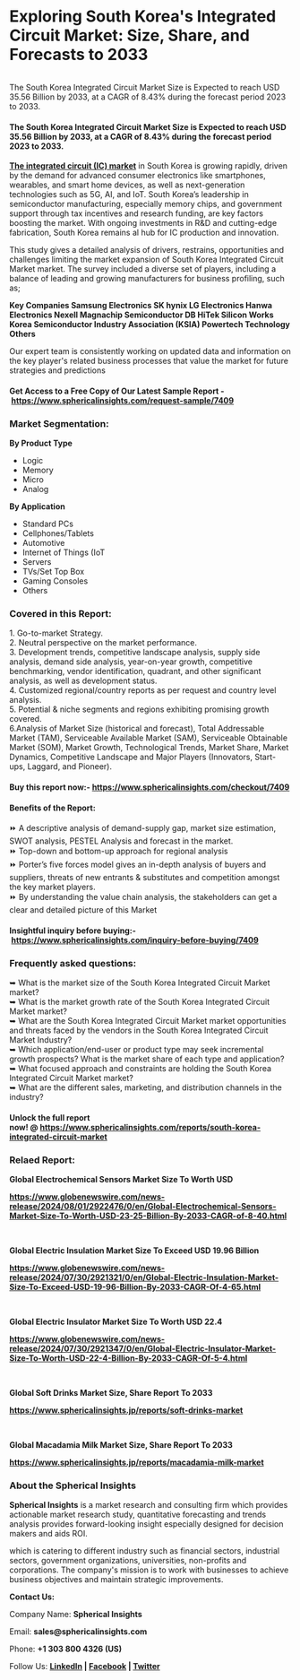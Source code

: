 <div class="wow_read_blog_hdr_img">
<div class="wow_read_blog_hdr_img_innr">
<h1>Exploring South Korea's Integrated Circuit Market: Size, Share, and Forecasts to 2033</h1>
</div>
<div class="wow_main_float_head_img"><img src="https://www.vevioz.com/upload/photos/2024/12/y4G2mwlSGesRziBfrls4_19_806076caf9b7f89ba20116d3b481ad08_image.jpg" alt="" /></div>
</div>
<div class="read-blog-container">
<div class="read-blog-desc">
<p class="mb-0">The South Korea Integrated Circuit Market Size is Expected to reach USD 35.56 Billion by 2033, at a CAGR of 8.43% during the forecast period 2023 to 2033.</p>
</div>
<div class="read-content">
<h4><strong>The South Korea Integrated Circuit Market Size is Expected to reach USD 35.56 Billion by 2033, at a CAGR of 8.43% during the forecast period 2023 to 2033.</strong></h4>
<p><a href="https://www.sphericalinsights.com/reports/south-korea-integrated-circuit-market" target="_blank" rel="noopener"><strong>The integrated circuit (IC) market</strong></a>&nbsp;in South Korea is growing rapidly, driven by the demand for advanced consumer electronics like smartphones, wearables, and smart home devices, as well as next-generation technologies such as 5G, AI, and IoT. South Korea&rsquo;s leadership in semiconductor manufacturing, especially memory chips, and government support through tax incentives and research funding, are key factors boosting the market. With ongoing investments in R&amp;D and cutting-edge fabrication, South Korea remains al hub for IC production and innovation.</p>
<p>This study gives a detailed analysis of drivers, restrains, opportunities and challenges limiting the market expansion of South Korea Integrated Circuit Market market. The survey included a diverse set of players, including a balance of leading and growing manufacturers for business profiling, such as;</p>
<p><strong>Key Companies Samsung Electronics SK hynix LG Electronics Hanwa Electronics Nexell Magnachip Semiconductor DB HiTek Silicon Works Korea Semiconductor Industry Association (KSIA) Powertech Technology Others</strong></p>
<p>Our expert team is consistently working on updated data and information on the key player's related business processes that value the market for future strategies and predictions</p>
<h4><strong>Get Access to a Free Copy of Our Latest Sample Report -&nbsp;<a href="https://www.sphericalinsights.com/request-sample/7409" rel="nofollow">https://www.sphericalinsights.com/request-sample/7409</a></strong></h4>
<h3><strong>Market Segmentation:</strong></h3>
<p><strong>By&nbsp;</strong><strong>Product Type</strong></p>
<ul>
<li>Logic</li>
<li>Memory</li>
<li>Micro</li>
<li>Analog</li>
</ul>
<p><strong>By&nbsp;</strong><strong>Application</strong></p>
<ul>
<li>Standard PCs</li>
<li>Cellphones/Tablets</li>
<li>Automotive</li>
<li>Internet of Things (IoT</li>
<li>Servers</li>
<li>TVs/Set Top Box</li>
<li>Gaming Consoles</li>
<li>Others</li>
</ul>
<h3>Covered in this Report:</h3>
<p>1. Go-to-market Strategy.<br />2. Neutral perspective on the market performance.<br />3. Development trends, competitive landscape analysis, supply side analysis, demand side analysis, year-on-year growth, competitive benchmarking, vendor identification, quadrant, and other significant analysis, as well as development status.<br />4. Customized regional/country reports as per request and country level analysis.<br />5. Potential &amp; niche segments and regions exhibiting promising growth covered.<br />6.Analysis of Market Size (historical and forecast), Total Addressable Market (TAM), Serviceable Available Market (SAM), Serviceable Obtainable Market (SOM), Market Growth, Technological Trends, Market Share, Market Dynamics, Competitive Landscape and Major Players (Innovators, Start-ups, Laggard, and Pioneer).</p>
<h4>Buy this report now:-&nbsp;<a href="https://www.sphericalinsights.com/checkout/7409" rel="nofollow">https://www.sphericalinsights.com/checkout/7409</a></h4>
<h4>Benefits of the Report:</h4>
<p>⏩ A descriptive analysis of demand-supply gap, market size estimation, SWOT analysis, PESTEL Analysis and forecast in the market.<br />⏩ Top-down and bottom-up approach for regional analysis<br />⏩ Porter&rsquo;s five forces model gives an in-depth analysis of buyers and suppliers, threats of new entrants &amp; substitutes and competition amongst the key market players.<br />⏩ By understanding the value chain analysis, the stakeholders can get a clear and detailed picture of this Market</p>
<h4>Insightful inquiry before buying:-&nbsp;<a href="https://www.sphericalinsights.com/inquiry-before-buying/7409" rel="nofollow">https://www.sphericalinsights.com/inquiry-before-buying/7409</a></h4>
<h3>Frequently asked questions:</h3>
<p>➥ What is the market size of the South Korea Integrated Circuit Market market?<br />➥ What is the market growth rate of the South Korea Integrated Circuit Market market?<br />➥ What are the South Korea Integrated Circuit Market market opportunities and threats faced by the vendors in the South Korea Integrated Circuit Market Industry?<br />➥ Which application/end-user or product type may seek incremental growth prospects? What is the market share of each type and application?<br />➥ What focused approach and constraints are holding the South Korea Integrated Circuit Market market?<br />➥ What are the different sales, marketing, and distribution channels in the industry?</p>
<h4>Unlock the full report now!&nbsp;@&nbsp;<a href="https://www.sphericalinsights.com/reports/south-korea-integrated-circuit-market" rel="nofollow">https://www.sphericalinsights.com/reports/south-korea-integrated-circuit-market</a></h4>
<h3><strong>Relaed Report:</strong></h3>
<p><strong>Global Electrochemical Sensors Market Size To Worth USD</strong></p>
<p><strong><a href="https://www.globenewswire.com/news-release/2024/08/01/2922476/0/en/Global-Electrochemical-Sensors-Market-Size-To-Worth-USD-23-25-Billion-By-2033-CAGR-of-8-40.html" rel="nofollow">https://www.globenewswire.com/news-release/2024/08/01/2922476/0/en/Global-Electrochemical-Sensors-Market-Size-To-Worth-USD-23-25-Billion-By-2033-CAGR-of-8-40.html</a></strong></p>
<p><strong>&nbsp;</strong></p>
<p><strong>Global Electric Insulation Market Size To Exceed USD 19.96 Billion</strong></p>
<p><strong><a href="https://www.globenewswire.com/news-release/2024/07/30/2921321/0/en/Global-Electric-Insulation-Market-Size-To-Exceed-USD-19-96-Billion-By-2033-CAGR-Of-4-65.html" rel="nofollow">https://www.globenewswire.com/news-release/2024/07/30/2921321/0/en/Global-Electric-Insulation-Market-Size-To-Exceed-USD-19-96-Billion-By-2033-CAGR-Of-4-65.html</a></strong></p>
<p><strong>&nbsp;</strong></p>
<p><strong>Global Electric Insulator Market Size To Worth USD 22.4</strong></p>
<p><strong><a href="https://www.globenewswire.com/news-release/2024/07/30/2921347/0/en/Global-Electric-Insulator-Market-Size-To-Worth-USD-22-4-Billion-By-2033-CAGR-Of-5-4.html" rel="nofollow">https://www.globenewswire.com/news-release/2024/07/30/2921347/0/en/Global-Electric-Insulator-Market-Size-To-Worth-USD-22-4-Billion-By-2033-CAGR-Of-5-4.html</a></strong></p>
<p><strong>&nbsp;</strong></p>
<p><strong>Global Soft Drinks Market Size, Share Report To 2033</strong></p>
<p><strong><a href="https://www.sphericalinsights.jp/reports/soft-drinks-market" rel="nofollow">https://www.sphericalinsights.jp/reports/soft-drinks-market</a></strong></p>
<p><strong>&nbsp;</strong></p>
<p><strong>Global Macadamia Milk Market Size, Share Report To 2033</strong></p>
<p><strong><a href="https://www.sphericalinsights.jp/reports/macadamia-milk-market" rel="nofollow">https://www.sphericalinsights.jp/reports/macadamia-milk-market</a></strong></p>
<h3><strong>About the Spherical Insights</strong></h3>
<p><strong>Spherical Insights</strong>&nbsp;is a market research and consulting firm which provides actionable market research study, quantitative forecasting and trends analysis provides forward-looking insight especially designed for decision makers and aids ROI.</p>
<p>which is catering to different industry such as financial sectors, industrial sectors, government organizations, universities, non-profits and corporations. The company's mission is to work with businesses to achieve business objectives and maintain strategic improvements.</p>
<p><strong>Contact Us:</strong></p>
<p>Company Name:&nbsp;<strong>Spherical Insights</strong></p>
<p>Email:&nbsp;<strong>sales@sphericalinsights.com</strong></p>
<p>Phone:&nbsp;<strong>+1 303 800 4326 (US)</strong></p>
<p>Follow Us:&nbsp;<strong><a href="https://www.linkedin.com/company/spherical-insight/" rel="nofollow"><u>LinkedIn</u></a>&nbsp;|&nbsp;<a href="https://www.facebook.com/sphericalinsights22" rel="nofollow"><u>Facebook</u></a>&nbsp;|&nbsp;<a href="https://twitter.com/SInsights_US" rel="nofollow"><u>Twitter</u></a></strong></p>
</div>
</div>
